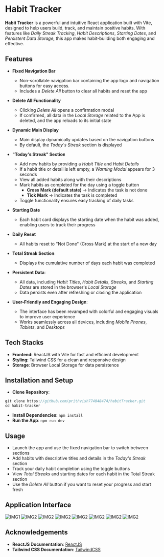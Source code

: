 # Habit Tracker

**Habit Tracker** is a powerful and intuitive React application built with Vite, designed to help users build, track, and maintain positive habits. With features like *Daily Streak Tracking*, *Habit Descriptions*, *Starting Dates*, and *Persistent Data Storage*, this app makes habit-building both engaging and effective.

## Features

- **Fixed Navigation Bar**

  - Non-scrollable navigation bar containing the app logo and navigation buttons for easy access.
  - Includes a *Delete All* button to clear all habits and reset the app

- **Delete All Functionality**

  - Clicking *Delete All* opens a confirmation modal
  - If confirmed, all data in the *Local Storage* related to the App is deleted, and the app reloads to its initial state

- **Dynamic Main Display**

  - Main display dynamically updates based on the navigation buttons
  - By default, the *Today's Streak* section is displayed

- **"Today's Streak" Section**

  - Add new habits by providing a *Habit Title* and *Habit Details*
  - If a habit title or detail is left empty, a *Warning Modal* appears for 3 seconds
  - View all added habits along with their descriptions
  - Mark habits as completed for the day using a toggle button
    - **Cross Mark (default state)** -> Indicates the task is not done
    - **Tick Mark** -> Indicates the task is completed
  - Toggle functionality ensures easy tracking of daily tasks

- **Starting Date**

  - Each habit card displays the starting date when the habit was added, enabling users to track their progress

- **Daily Reset**

  - All habits reset to "Not Done" (Cross Mark) at the start of a new day

- **Total Streak Section**

  - Displays the cumulative number of days each habit was completed

- **Persistent Data**:

  - All data, including *Habit Titles*, *Habit Details*, *Streaks*, and *Starting Dates* are stored in the browser's *Local Storage*
  - Data persists even after refreshing or closing the application

- **User-Friendly and Engaging Design**:
  - The interface has been revamped with colorful and engaging visuals to improve user experience
  - Works seamlessly across all devices, including *Mobile Phones*, *Tablets*, and *Desktops*

## Tech Stacks

- **Frontend**: ReactJS with Vite for fast and efficient development
- **Styling**: Tailwind CSS for a clean and responsive design
- **Storage**: Browser Local Storage for data persistence

## Installation and Setup

- **Clone Repository**:

```javascript
git clone https://github.com/prithvish774848474/habitTracker.git
cd habit-tracker
```

- **Install Dependencies**: `npm install`
- **Run the App**: `npm run dev`

## Usage

- Launch the app and use the fixed navigation bar to switch between sections
- Add habits with descriptive titles and details in the *Today's Streak* section
- Track your daily habit completion using the toggle buttons
- View *Total Streaks* and starting dates for each habit in the Total Streak section
- Use the *Delete All* button if you want to reset your progress and start fresh

## Application Interface

![IMG1](screenshots/img1.png)
![IMG2](screenshots/img2.png)
![IMG2](screenshots/img3.png)
![IMG2](screenshots/img4.png)
![IMG2](screenshots/img5.png)
![IMG2](screenshots/img6.png)
![IMG2](screenshots/img7.png)
![IMG2](screenshots/img8.png)

## Acknowledgements

- **ReactJS Documentation**: [ReactJS](https://react.dev/learn)
- **Tailwind CSS Documentation**: [TailwindCSS](https://tailwindcss.com/docs/installation)

